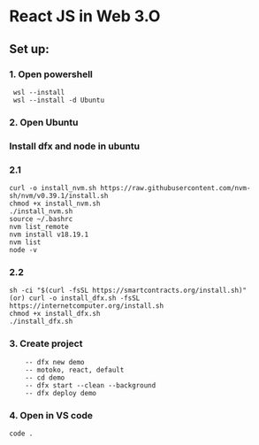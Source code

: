 # React JS in Web 3.O

## Set up:
### 1. Open powershell
```
 wsl --install
 wsl --install -d Ubuntu
```

### 2. Open Ubuntu
### Install dfx and node in ubuntu

### 2.1
```
curl -o install_nvm.sh https://raw.githubusercontent.com/nvm-sh/nvm/v0.39.1/install.sh 
chmod +x install_nvm.sh
./install_nvm.sh
source ~/.bashrc
nvm list_remote 
nvm install v18.19.1
nvm list 
node -v
```

### 2.2 
```
sh -ci "$(curl -fsSL https://smartcontracts.org/install.sh)"
(or) curl -o install_dfx.sh -fsSL https://internetcomputer.org/install.sh 
chmod +x install_dfx.sh
./install_dfx.sh
```

### 3. Create project
```
	-- dfx new demo
	-- motoko, react, default
	-- cd demo
	-- dfx start --clean --background
	-- dfx deploy demo
```

### 4. Open in VS code
```
code .
```


